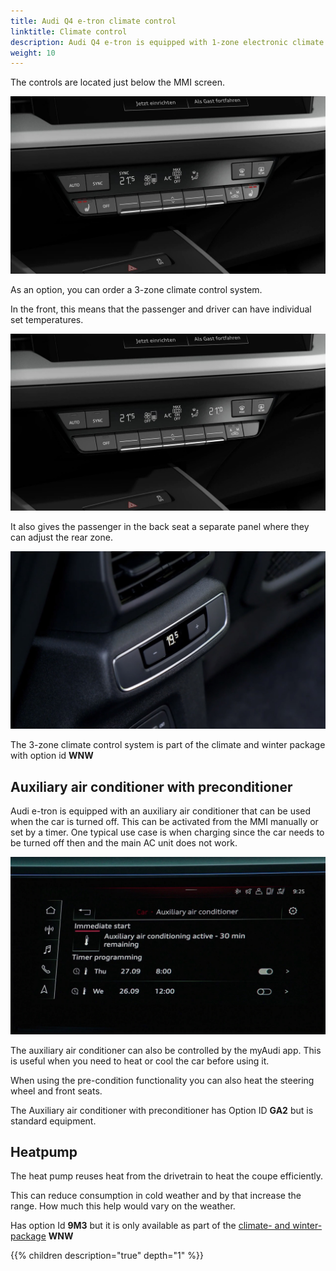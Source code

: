 ```yaml
---
title: Audi Q4 e-tron climate control
linktitle: Climate control
description: Audi Q4 e-tron is equipped with 1-zone electronic climate control as standard.
weight: 10
---
```


The controls are located just below the MMI screen.

![AC control](ac1zonecontrol.jpg "The AC has a separate control panel under the MMI screen")

As an option, you can order a 3-zone climate control system.

In the front, this means that the passenger and driver can have individual set temperatures.

![AC control](ac3zonecontrol.jpg "3 zone climate control system with an individual temp for driver/passenger")

It also gives the passenger in the back seat a separate panel where they can adjust the rear zone.

![AC control](rearaccontrol.jpg "The AC has a separate control panel for the rear seats")

The 3-zone climate control system is part of the climate and winter package with option id **WNW**

## Auxiliary air conditioner with preconditioner

Audi e-tron is equipped with an auxiliary air conditioner that can be used when the car is turned off. This can be activated
from the MMI manually or set by a timer. One typical use case is when charging since the car needs to be turned off then and the main AC unit does not work.

![Pre condition](precondition.jpg "Pre-condition will run for 30 minutes and can be started from MMI or the myAudi app" )

The auxiliary air conditioner can also be controlled by the myAudi app. This is useful when you need to heat or cool the car before using it.

When using the pre-condition functionality you can also heat the steering wheel and front seats.

The Auxiliary air conditioner with preconditioner has Option ID **GA2** but is standard equipment.

## Heatpump

The heat pump reuses heat from the drivetrain to heat the coupe efficiently.

This can reduce consumption in cold weather and by that increase the range. How much this help would vary on the weather.

Has option Id **9M3** but it is only available as part of the [climate- and winter-package](/models/q4-e-tron/optionguide/list/#equipment-packages) **WNW**

{{% children description="true" depth="1" %}}
